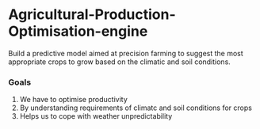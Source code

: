 # Agricultural-Production-Optimisation-engine
Build a predictive model aimed at precision farming to suggest the most appropriate crops to grow based on the climatic and soil conditions.


### **Goals**
1. We have to optimise productivity
2. By understanding requirements of climatc and soil conditions for crops
3. Helps us to cope with weather unpredictability
